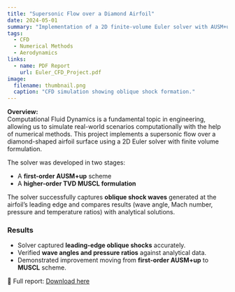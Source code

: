 ```yaml
---
title: "Supersonic Flow over a Diamond Airfoil"
date: 2024-05-01
summary: "Implementation of a 2D finite-volume Euler solver with AUSM+up scheme to capture oblique shock waves on a diamond airfoil."
tags:
  - CFD
  - Numerical Methods
  - Aerodynamics
links:
  - name: PDF Report
    url: Euler_CFD_Project.pdf
image:
  filename: thumbnail.png
  caption: "CFD simulation showing oblique shock formation."
---
```


**Overview:**  
Computational Fluid Dynamics is a fundamental topic in engineering, allowing us to simulate real-world scenarios computationally with the help of numerical methods. This project implements a supersonic flow over a diamond-shaped airfoil surface using a 2D Euler solver with finite volume formulation.  

The solver was developed in two stages:
- A **first-order AUSM+up** scheme  
- A **higher-order TVD MUSCL formulation**  

The solver successfully captures **oblique shock waves** generated at the airfoil’s leading edge and compares results (wave angle, Mach number, pressure and temperature ratios) with analytical solutions.  

### Results
- Solver captured **leading-edge oblique shocks** accurately.  
- Verified **wave angles and pressure ratios** against analytical data.  
- Demonstrated improvement moving from **first-order AUSM+up** to **MUSCL** scheme.  

📄 Full report: [Download here](Euler_CFD_Project.pdf)

